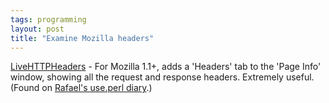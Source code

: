 ```yaml
---
tags: programming
layout: post
title: "Examine Mozilla headers"
---
```




<a href="http://livehttpheaders.mozdev.org/">LiveHTTPHeaders</a> - For Mozilla 1.1+, adds a 'Headers' tab to the 'Page Info' window, showing all the request and response headers. Extremely useful. (Found on <a href="http://use.perl.org/~rafael/journal/9905">Rafael's use.perl diary</a>.)


